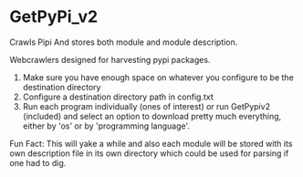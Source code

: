 # GetPyPi_v2
Crawls Pipi And stores both module and module description.

Webcrawlers designed for harvesting pypi packages.

1. Make sure you have enough space on whatever you configure to be the destination directory
2. Configure a destination directory path in config.txt 
3. Run each program individually (ones of interest) or run GetPypiv2 (included) and select an option to download pretty much everything,
either by 'os' or by 'programming language'.

Fun Fact: This will yake a while and also each module will be stored with its own description file in its own directory which could be used for parsing if one had to dig.

